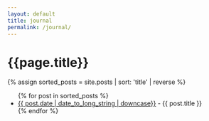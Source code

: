 ```yaml
---
layout: default
title: journal
permalink: /journal/
---
```

# {{page.title}}

{% assign sorted_posts = site.posts | sort: 'title' | reverse %}

<ul>
{% for post in sorted_posts %}
  <li> <a href="{{ post.url }}">{{ post.date | date_to_long_string | downcase}}</a> - {{ post.title }} </li>
{% endfor %}
</ul>